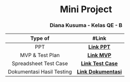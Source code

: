 <h1 align="center">Mini Project</h1>
<h3 align="center">Diana Kusuma - Kelas QE - B</h3>

| Type of | #Link  |
| :---:   | :---: |
| PPT | **[Link PPT](https://www.canva.com/design/DAFyyqo0sLA/Dwoxmj2Ec579mkV9A-kiJA/edit)** |
| MVP & Test Plan | **[Link MVP](https://docs.google.com/document/d/14p8Sw24WChOE-fvN5_0kHlO4Ys2e3tPi/edit)** |
| Spreadsheet Test Case | **[Link Test Case](https://docs.google.com/spreadsheets/d/159bHR1B93hSISiw2UKjpIWO-OfuVkLLY/edit?usp=drive_web&ouid=113891852788579303930&rtpof=true)** |
| Dokumentasi Hasil Testing | **[Link Dokumentasi](https://docs.google.com/document/d/1gye2QxT3sxAZ07Nh0QUg7hfXoQr0oKDW/edit)** |